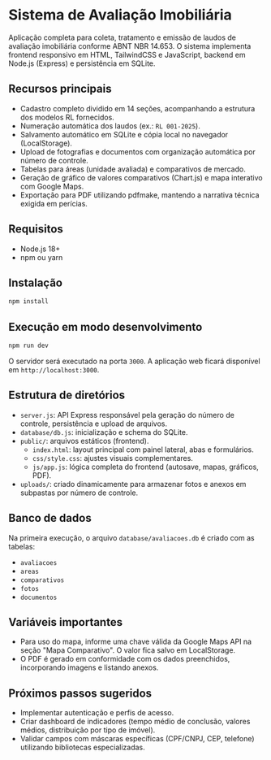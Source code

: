 # Sistema de Avaliação Imobiliária

Aplicação completa para coleta, tratamento e emissão de laudos de avaliação imobiliária conforme ABNT NBR 14.653. O sistema implementa frontend responsivo em HTML, TailwindCSS e JavaScript, backend em Node.js (Express) e persistência em SQLite.

## Recursos principais

- Cadastro completo dividido em 14 seções, acompanhando a estrutura dos modelos RL fornecidos.
- Numeração automática dos laudos (ex.: `RL 001-2025`).
- Salvamento automático em SQLite e cópia local no navegador (LocalStorage).
- Upload de fotografias e documentos com organização automática por número de controle.
- Tabelas para áreas (unidade avaliada) e comparativos de mercado.
- Geração de gráfico de valores comparativos (Chart.js) e mapa interativo com Google Maps.
- Exportação para PDF utilizando pdfmake, mantendo a narrativa técnica exigida em perícias.

## Requisitos

- Node.js 18+
- npm ou yarn

## Instalação

```bash
npm install
```

## Execução em modo desenvolvimento

```bash
npm run dev
```

O servidor será executado na porta `3000`. A aplicação web ficará disponível em `http://localhost:3000`.

## Estrutura de diretórios

- `server.js`: API Express responsável pela geração do número de controle, persistência e upload de arquivos.
- `database/db.js`: inicialização e schema do SQLite.
- `public/`: arquivos estáticos (frontend).
  - `index.html`: layout principal com painel lateral, abas e formulários.
  - `css/style.css`: ajustes visuais complementares.
  - `js/app.js`: lógica completa do frontend (autosave, mapas, gráficos, PDF).
- `uploads/`: criado dinamicamente para armazenar fotos e anexos em subpastas por número de controle.

## Banco de dados

Na primeira execução, o arquivo `database/avaliacoes.db` é criado com as tabelas:

- `avaliacoes`
- `areas`
- `comparativos`
- `fotos`
- `documentos`

## Variáveis importantes

- Para uso do mapa, informe uma chave válida da Google Maps API na seção "Mapa Comparativo". O valor fica salvo em LocalStorage.
- O PDF é gerado em conformidade com os dados preenchidos, incorporando imagens e listando anexos.

## Próximos passos sugeridos

- Implementar autenticação e perfis de acesso.
- Criar dashboard de indicadores (tempo médio de conclusão, valores médios, distribuição por tipo de imóvel).
- Validar campos com máscaras específicas (CPF/CNPJ, CEP, telefone) utilizando bibliotecas especializadas.

